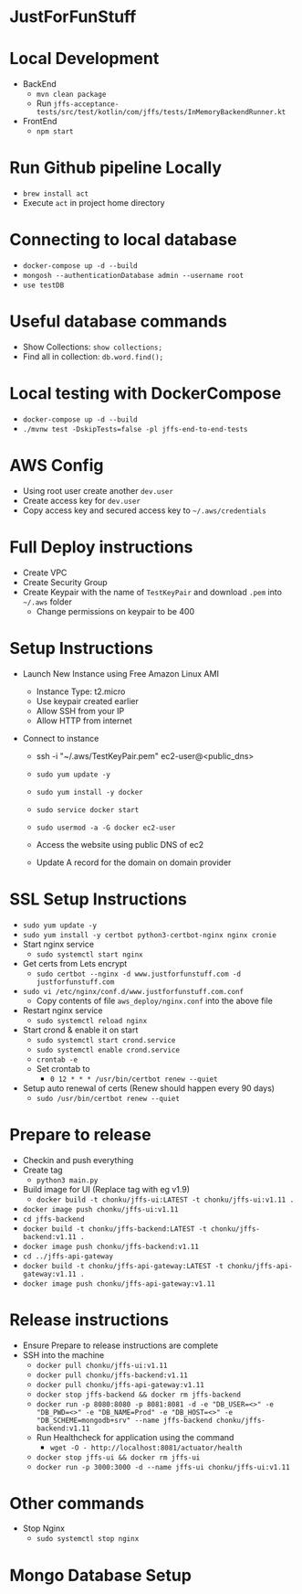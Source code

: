 # JustForFunStuff

# Local Development
 - BackEnd
   - `mvn clean package`
   - Run `jffs-acceptance-tests/src/test/kotlin/com/jffs/tests/InMemoryBackendRunner.kt`
 - FrontEnd
   - `npm start`

# Run Github pipeline Locally
 - `brew install act`
 - Execute `act` in project home directory

# Connecting to local database
 - `docker-compose up -d --build`
 - `mongosh --authenticationDatabase admin --username root` 
 - `use testDB`

# Useful database commands
 - Show Collections: `show collections;`
 - Find all in collection: `db.word.find();`

# Local testing with DockerCompose
 - `docker-compose up -d --build`
 - `./mvnw test -DskipTests=false -pl jffs-end-to-end-tests`

# AWS Config
 - Using root user create another `dev.user`
 - Create access key for `dev.user`
 - Copy access key and secured access key to `~/.aws/credentials`

# Full Deploy instructions
 - Create VPC
 - Create Security Group
 - Create Keypair with the name of `TestKeyPair` and download `.pem` into `~/.aws` folder
   - Change permissions on keypair to be 400

# Setup Instructions
 - Launch New Instance using Free Amazon Linux AMI
   - Instance Type: t2.micro
   - Use keypair created earlier
   - Allow SSH from your IP
   - Allow HTTP from internet
   
 - Connect to instance
   - ssh -i "~/.aws/TestKeyPair.pem" ec2-user@<public_dns>
   - `sudo yum update -y`
   - `sudo yum install -y docker`
   - `sudo service docker start`
   - `sudo usermod -a -G docker ec2-user`

   - Access the website using public DNS of ec2
   - Update A record for the domain on domain provider

# SSL Setup Instructions
 - `sudo yum update -y`
 - `sudo yum install -y certbot python3-certbot-nginx nginx cronie`
 - Start nginx service
   - `sudo systemctl start nginx`
 - Get certs from Lets encrypt
   - `sudo certbot --nginx -d www.justforfunstuff.com -d justforfunstuff.com`
 - `sudo vi /etc/nginx/conf.d/www.justforfunstuff.com.conf`
   - Copy contents of file `aws_deploy/nginx.conf` into the above file
 - Restart nginx service
   - `sudo systemctl reload nginx`
 - Start crond & enable it on start
   - `sudo systemctl start crond.service`
   - `sudo systemctl enable crond.service`
   - `crontab -e`
   - Set crontab to 
     - `0 12 * * * /usr/bin/certbot renew --quiet`
 - Setup auto renewal of certs (Renew should happen every 90 days)
   - `sudo /usr/bin/certbot renew --quiet`

# Prepare to release
- Checkin and push everything
- Create tag
    - `python3 main.py`
- Build image for UI (Replace tag with eg v1.9)
    - `docker build -t chonku/jffs-ui:LATEST -t chonku/jffs-ui:v1.11 .`
- `docker image push chonku/jffs-ui:v1.11`
- `cd jffs-backend`
- `docker build -t chonku/jffs-backend:LATEST -t chonku/jffs-backend:v1.11 .`
- `docker image push chonku/jffs-backend:v1.11`
- `cd ../jffs-api-gateway`
- `docker build -t chonku/jffs-api-gateway:LATEST -t chonku/jffs-api-gateway:v1.11 .`
- `docker image push chonku/jffs-api-gateway:v1.11`

# Release instructions
  - Ensure Prepare to release instructions are complete
  - SSH into the machine
    - `docker pull chonku/jffs-ui:v1.11`
    - `docker pull chonku/jffs-backend:v1.11`
    - `docker pull chonku/jffs-api-gateway:v1.11`
    - `docker stop jffs-backend && docker rm jffs-backend`
    - `docker run -p 8080:8080 -p 8081:8081 -d -e "DB_USER=<>" -e "DB_PWD=<>" -e "DB_NAME=Prod" -e "DB_HOST=<>" -e "DB_SCHEME=mongodb+srv" --name jffs-backend chonku/jffs-backend:v1.11`
    - Run Healthcheck for application using the command
      - `wget -O - http://localhost:8081/actuator/health` 
    - `docker stop jffs-ui && docker rm jffs-ui`
    - `docker run -p 3000:3000 -d --name jffs-ui chonku/jffs-ui:v1.11`    

# Other commands
   - Stop Nginx
     - `sudo systemctl stop nginx`

# Mongo Database Setup
   

